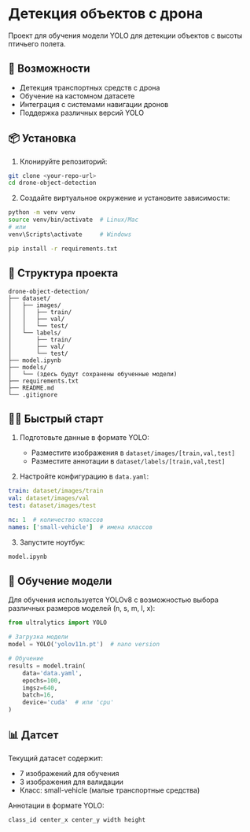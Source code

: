 
# Детекция объектов с дрона

Проект для обучения модели YOLO для детекции объектов с высоты птичьего полета.

## 🚀 Возможности

- Детекция транспортных средств с дрона
- Обучение на кастомном датасете
- Интеграция с системами навигации дронов
- Поддержка различных версий YOLO

## 📦 Установка

1. Клонируйте репозиторий:
```bash
git clone <your-repo-url>
cd drone-object-detection
```

2. Создайте виртуальное окружение и установите зависимости:
```bash
python -m venv venv
source venv/bin/activate  # Linux/Mac
# или
venv\Scripts\activate     # Windows

pip install -r requirements.txt
```

## 📁 Структура проекта

```
drone-object-detection/
├── dataset/
│   ├── images/
│   │   ├── train/
│   │   ├── val/
│   │   └── test/
│   └── labels/
│       ├── train/
│       ├── val/
│       └── test/
├── model.ipynb 
├── models/
│   └── (здесь будут сохранены обученные модели)
├── requirements.txt
├── README.md
└── .gitignore
```

## 🏃‍♂️ Быстрый старт

1. Подготовьте данные в формате YOLO:
   - Разместите изображения в `dataset/images/[train,val,test]`
   - Разместите аннотации в `dataset/labels/[train,val,test]`

2. Настройте конфигурацию в `data.yaml`:
```yaml
train: dataset/images/train
val: dataset/images/val
test: dataset/images/test

nc: 1  # количество классов
names: ['small-vehicle']  # имена классов
```

3. Запустите ноутбук:
```bash
model.ipynb
```


## 🧠 Обучение модели

Для обучения используется YOLOv8 с возможностью выбора различных размеров моделей (n, s, m, l, x):

```python
from ultralytics import YOLO

# Загрузка модели
model = YOLO('yolov11n.pt')  # nano version

# Обучение
results = model.train(
    data='data.yaml',
    epochs=100,
    imgsz=640,
    batch=16,
    device='cuda'  # или 'cpu'
)
```

## 📊 Датсет

Текущий датасет содержит:
- 7 изображений для обучения
- 3 изображения для валидации
- Класс: small-vehicle (малые транспортные средства)

Аннотации в формате YOLO:
```
class_id center_x center_y width height
```